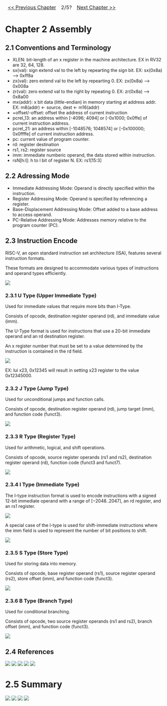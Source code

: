 <table>
    <thead>
        <td>
            <a href="./01. Storage.md"><< Previous Chapter</a>
        </td>
        <td>
            2/5?
        </td>
        <td>
            <a href="">Next Chapter >></a>
        </td>
    </thead>
</table>

<h1>
  <span>Chapter 2</span>
  <span>Assembly</span>
</h1>

## 2.1 Conventions and Terminology
- XLEN: bit-length of an x register in the machine architecture. EX in RV32 are 32, 64, 128.
- sx(val): sign extend val to the left by repearting the sign bit. EX: sx(0x8a) --> 0xff8a
- zx(val): zero extend val to the left by repearting 0. EX: zx(0x8a) --> 0x008a
- zr(val): zero extend val to the right by repeating 0. EX: zr(0x8a) --> 0x8a00
- mx(addr): x bit data (little-endian) in memory starting at address addr. EX: m8(addr) <- source, dest <- m16(addr)
- +offset/-offset: offset the address of current instruction
- pcrel_13: an address within [-4096; 4094] or [-0x1000; 0x0ffe] of current instruction address.
- pcrel_21: an address within [-1048576; 1048574] or [-0x100000; 0x0ffffe] of current instruction address.
- pc: current value of program counter.
- rd: register destination
- rs1, rs2: register source
- imm: immediate numberic operand, the data stored within instruction.
- rsN[h:l]: h to l bit of register N. EX: rs1[15:3]
## 2.2 Adressing Mode
- Immediate Addressing Mode: Operand is directly specified within the instruction.
- Register Addressing Mode: Operand is specified by referencing a register.
- Base-Displacement Addressing Mode: Offset added to a base address to access operand.
- PC-Relative Addressing Mode: Addresses memory relative to the program counter (PC).
## 2.3 Instruction Encode
RISC-V, an open standard instruction set architecture (ISA), features several instruction formats.

These formats are designed to accommodate various types of instructions and operand types efficiently.

<img src="./Imgs/IEF.png">

### 2.3.1 U Type (Upper Immediate Type)
Used for immediate values that require more bits than I-Type.

Consists of opcode, destination register operand (rd), and immediate value (imm).

The U-Type format is used for instructions that use a 20-bit immediate operand and an rd destination register.

An x register number that must be set to a value determined by the instruction is contained in the rd field.

<img src="./Imgs/U.png">

EX: lui x23, 0x12345 will result in setting x23 register to the value 0x12345000.

### 2.3.2 J Type (Jump Type)
Used for unconditional jumps and function calls.

Consists of opcode, destination register operand (rd), jump target (imm), and function code (funct3).

<img src="./Imgs/J.png">

### 2.3.3 R Type (Register Type)
Used for arithmetic, logical, and shift operations.

Consists of opcode, source register operands (rs1 and rs2), destination register operand (rd), function code (funct3 and funct7).

<img src="./Imgs/R.png">

### 2.3.4 I Type (Immediate Type)
The I-type instruction format is used to encode instructions with a signed 12-bit immediate operand with a range of [−2048..2047], an rd register, and an rs1 register.

<img src="./Imgs/I.png">

A special case of the I-type is used for shift-immediate instructions where the imm field is used to represent the number of bit positions to shift.

<img src="./Imgs/I_0.png">

### 2.3.5 S Type (Store Type)
Used for storing data into memory.

Consists of opcode, base register operand (rs1), source register operand (rs2), store offset (imm), and function code (funct3).

<img src="./Imgs/S.png">

### 2.3.6 B Type (Branch Type)
Used for conditional branching.

Consists of opcode, two source register operands (rs1 and rs2), branch offset (imm), and function code (funct3).

<img src="./Imgs/B.png">

## 2.4 References

<img src="./Imgs/0001.jpg">
<img src="./Imgs/0002.jpg">
<img src="./Imgs/0003.jpg">
<img src="./Imgs/0004.jpg">
<img src="./Imgs/0005.jpg">

# 2.5 Summary

<img src="./Imgs/0086.jpg">
<img src="./Imgs/0087.jpg">
<img src="./Imgs/0088.jpg">
<img src="./Imgs/0089.jpg">